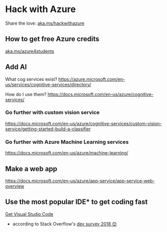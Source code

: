 # Hack with Azure
Share the love: [aka.ms/hackwithazure](https://aka.ms/hackwithazure)

## How to get free Azure credits
[aka.ms/azure4students](https://aka.ms/azure4students)

## Add AI
What cog services exist? https://azure.microsoft.com/en-us/services/cognitive-services/directory/ 

How do I use them? https://docs.microsoft.com/en-us/azure/cognitive-services/

### Go further with custom vision service
https://docs.microsoft.com/en-us/azure/cognitive-services/custom-vision-service/getting-started-build-a-classifier

### Go further with Azure Machine Learning services
https://docs.microsoft.com/en-us/azure/machine-learning/

## Make a web app
https://docs.microsoft.com/en-us/azure/app-service/app-service-web-overview

## Use the most popular IDE* to get coding fast
[Get Visual Studio Code](https://code.visualstudio.com/?wt.mc_id=DX_841432)

* according to Stack Overflow's [dev survey 2018 😊](https://insights.stackoverflow.com/survey/2018/#technology-most-popular-development-environments)
